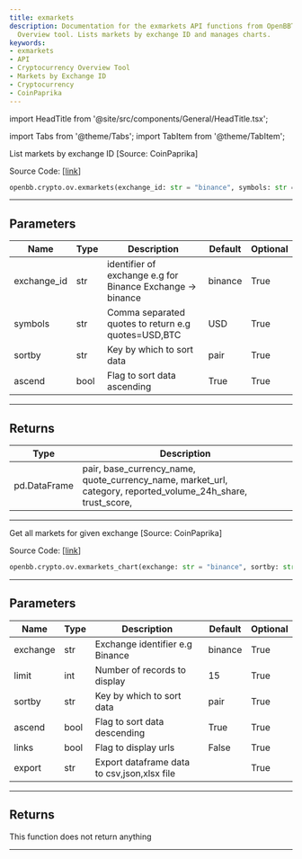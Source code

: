 ```yaml
---
title: exmarkets
description: Documentation for the exmarkets API functions from OpenBBTerminal's Cryptocurrency
  Overview tool. Lists markets by exchange ID and manages charts.
keywords:
- exmarkets
- API
- Cryptocurrency Overview Tool
- Markets by Exchange ID
- Cryptocurrency
- CoinPaprika
---
```


import HeadTitle from '@site/src/components/General/HeadTitle.tsx';

<HeadTitle title="crypto.ov.exmarkets - Reference | OpenBB SDK Docs" />

import Tabs from '@theme/Tabs';
import TabItem from '@theme/TabItem';

<Tabs>
<TabItem value="model" label="Model" default>

List markets by exchange ID [Source: CoinPaprika]

Source Code: [[link](https://github.com/OpenBB-finance/OpenBB/tree/main/openbb_terminal/cryptocurrency/overview/coinpaprika_model.py#L328)]

```python
openbb.crypto.ov.exmarkets(exchange_id: str = "binance", symbols: str = "USD", sortby: str = "pair", ascend: bool = True)
```

---

## Parameters

| Name | Type | Description | Default | Optional |
| ---- | ---- | ----------- | ------- | -------- |
| exchange_id | str | identifier of exchange e.g for Binance Exchange -> binance | binance | True |
| symbols | str | Comma separated quotes to return e.g quotes=USD,BTC | USD | True |
| sortby | str | Key by which to sort data | pair | True |
| ascend | bool | Flag to sort data ascending | True | True |


---

## Returns

| Type | Description |
| ---- | ----------- |
| pd.DataFrame | pair, base_currency_name, quote_currency_name, market_url,<br/>category, reported_volume_24h_share, trust_score, |
---

</TabItem>
<TabItem value="view" label="Chart">

Get all markets for given exchange [Source: CoinPaprika]

Source Code: [[link](https://github.com/OpenBB-finance/OpenBB/tree/main/openbb_terminal/cryptocurrency/overview/coinpaprika_view.py#L267)]

```python
openbb.crypto.ov.exmarkets_chart(exchange: str = "binance", sortby: str = "pair", ascend: bool = True, limit: int = 15, links: bool = False, export: str = "")
```

---

## Parameters

| Name | Type | Description | Default | Optional |
| ---- | ---- | ----------- | ------- | -------- |
| exchange | str | Exchange identifier e.g Binance | binance | True |
| limit | int | Number of records to display | 15 | True |
| sortby | str | Key by which to sort data | pair | True |
| ascend | bool | Flag to sort data descending | True | True |
| links | bool | Flag to display urls | False | True |
| export | str | Export dataframe data to csv,json,xlsx file |  | True |


---

## Returns

This function does not return anything

---

</TabItem>
</Tabs>
